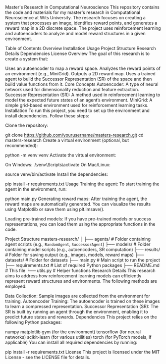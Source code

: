 Master's Research in Computational Neuroscience
This repository contains the code and materials for my master's research in Computational Neuroscience at Wits University. The research focuses on creating a system that processes an image, identifies reward points, and generates a reward map in a 2D discrete space. The project uses reinforcement learning and autoencoders to analyze and model reward structures in a given environment.

Table of Contents
Overview
Installation
Usage
Project Structure
Research Details
Dependencies
License
Overview
The goal of this research is to create a system that:

Uses an autoencoder to map a reward space.
Analyzes the reward points of an environment (e.g., MiniGrid).
Outputs a 2D reward map.
Uses a trained agent to build the Successor Representation (SR) of the space and then build value functions from it.
Core Concepts
Autoencoder: A type of neural network used for dimensionality reduction and feature extraction.
Successor Representation (SR): A method used in reinforcement learning to model the expected future states of an agent’s environment.
MiniGrid: A simple grid-based environment used for reinforcement learning tasks.
Installation
To run this project, you need to set up the environment and install dependencies. Follow these steps:

Clone the repository:

git clone https://github.com/yourusername/masters-research.git
cd masters-research
Create a virtual environment (optional, but recommended):

python -m venv venv
Activate the virtual environment:

On Windows:
.\venv\Scripts\activate
On Mac/Linux:

source venv/bin/activate
Install the dependencies:

pip install -r requirements.txt
Usage
Training the agent: To start training the agent in the environment, run:

python main.py
Generating reward maps: After training the agent, the reward maps are automatically generated. You can visualize the results using Matplotlib or save them using plt.imsave().

Loading pre-trained models: If you have pre-trained models or success representations, you can load them using the appropriate functions in the code.

Project Structure
masters-research/
│
├── agents/                    # Folder containing agent scripts (e.g., `RandomAgent`, `SuccessorAgent`)
├── models/                    # Folder containing model scripts (e.g., autoencoders, SR computation)
├── results/                   # Folder for saving output (e.g., images, models, reward maps)
├── datasets/                  # Folder for datasets
├── main.py                    # Main script to run the project
├── requirements.txt           # List of required Python packages
├── README.md                  # This file
└── utils.py                   # Helper functions
Research Details
This research aims to address how reinforcement learning models can efficiently represent reward structures and environments. The following methods are employed:

Data Collection: Sample images are collected from the environment for training.
Autoencoder Training: The autoencoder is trained on these images to learn a compressed representation.
Successor Representation (SR): The SR is built by running an agent through the environment, enabling it to predict future states and rewards.
Dependencies
This project relies on the following Python packages:

numpy
matplotlib
gym (for the environment)
tensorflow (for neural networks)
scikit-learn (for various utilities)
torch (for PyTorch models, if applicable)
You can install all required dependencies by running:

pip install -r requirements.txt
License
This project is licensed under the MIT License - see the LICENSE file for details.
